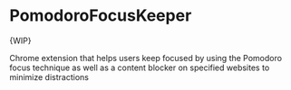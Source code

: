 # PomodoroFocusKeeper

{WIP}

Chrome extension that helps users keep focused by using the Pomodoro focus technique as well as a content blocker on specified websites to minimize distractions
